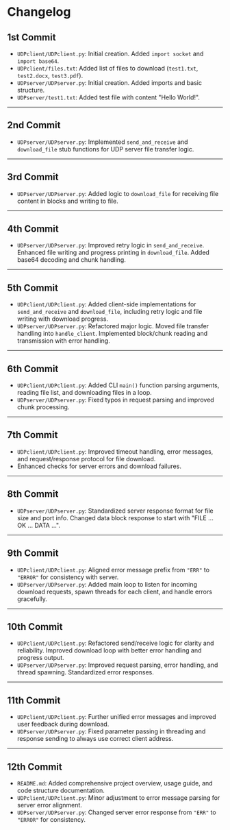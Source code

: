 # Changelog

## 1st Commit
- `UDPclient/UDPclient.py`: Initial creation. Added `import socket` and `import base64`.
- `UDPclient/files.txt`: Added list of files to download (`test1.txt`, `test2.docx`, `test3.pdf`).
- `UDPserver/UDPserver.py`: Initial creation. Added imports and basic structure.
- `UDPserver/test1.txt`: Added test file with content "Hello World!".

---

## 2nd Commit
- `UDPserver/UDPserver.py`: Implemented `send_and_receive` and `download_file` stub functions for UDP server file transfer logic.

---

## 3rd Commit
- `UDPserver/UDPserver.py`: Added logic to `download_file` for receiving file content in blocks and writing to file.

---

## 4th Commit
- `UDPserver/UDPserver.py`: Improved retry logic in `send_and_receive`. Enhanced file writing and progress printing in `download_file`. Added base64 decoding and chunk handling.

---

## 5th Commit
- `UDPclient/UDPclient.py`: Added client-side implementations for `send_and_receive` and `download_file`, including retry logic and file writing with download progress.
- `UDPserver/UDPserver.py`: Refactored major logic. Moved file transfer handling into `handle_client`. Implemented block/chunk reading and transmission with error handling.

---

## 6th Commit
- `UDPclient/UDPclient.py`: Added CLI `main()` function parsing arguments, reading file list, and downloading files in a loop.
- `UDPserver/UDPserver.py`: Fixed typos in request parsing and improved chunk processing.

---

## 7th Commit
- `UDPclient/UDPclient.py`: Improved timeout handling, error messages, and request/response protocol for file download.
- Enhanced checks for server errors and download failures.

---

## 8th Commit
- `UDPserver/UDPserver.py`: Standardized server response format for file size and port info. Changed data block response to start with "FILE ... OK ... DATA ...".

---

## 9th Commit
- `UDPclient/UDPclient.py`: Aligned error message prefix from `"ERR"` to `"ERROR"` for consistency with server.
- `UDPserver/UDPserver.py`: Added main loop to listen for incoming download requests, spawn threads for each client, and handle errors gracefully.

---

## 10th Commit
- `UDPclient/UDPclient.py`: Refactored send/receive logic for clarity and reliability. Improved download loop with better error handling and progress output.
- `UDPserver/UDPserver.py`: Improved request parsing, error handling, and thread spawning. Standardized error responses.

---

## 11th Commit
- `UDPclient/UDPclient.py`: Further unified error messages and improved user feedback during download.
- `UDPserver/UDPserver.py`: Fixed parameter passing in threading and response sending to always use correct client address.

---

## 12th Commit
- `README.md`: Added comprehensive project overview, usage guide, and code structure documentation.
- `UDPclient/UDPclient.py`: Minor adjustment to error message parsing for server error alignment.
- `UDPserver/UDPserver.py`: Changed server error response from `"ERR"` to `"ERROR"` for consistency.
